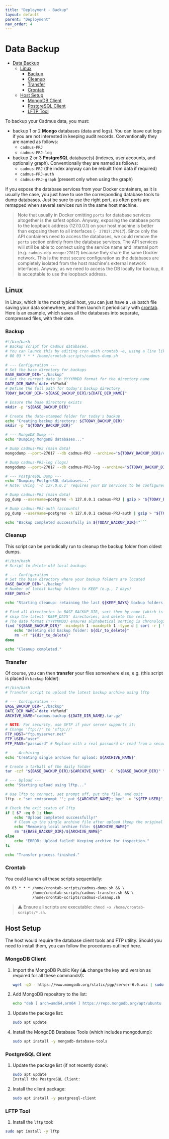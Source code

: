 ```yaml
---
title: "Deployment - Backup"
layout: default
parent: "Deployment"
nav_order: 4
---
```


# Data Backup

- [Data Backup](#data-backup)
  - [Linux](#linux)
    - [Backup](#backup)
    - [Cleanup](#cleanup)
    - [Transfer](#transfer)
    - [Crontab](#crontab)
  - [Host Setup](#host-setup)
    - [MongoDB Client](#mongodb-client)
    - [PostgreSQL Client](#postgresql-client)
    - [LFTP Tool](#lftp-tool)

To backup your Cadmus data, you must:

- backup 1 or 2 **Mongo** databases (data and logs). You can leave out logs if you are not interested in keeping audit records. Conventionally they are named as follows:
  - `cadmus-PRJ`
  - `cadmus-PRJ-log`
- backup 2 or 3 **PostgreSQL** database(s) (indexes, user accounts, and optionally graph). Conventionally they are named as follows:
  - `cadmus-PRJ` (the index anyway can be rebuilt from data if required)
  - `cadmus-PRJ-auth`
  - `cadmus-PRJ-graph` (present only when using the graph)

If you expose the database services from your Docker containers, as it is usually the case, you just have to use the corresponding database tools to dump databases. Just be sure to use the right port, as often ports are remapped when several services run in the same host machine.

>Note that usually in Docker omitting `ports` for database services altogether is the safest option. Anyway, exposing the database ports to the loopback address (127.0.0.1) on your host machine is better than exposing them to all interfaces (`- 27017:27017`). Since only the API containers need to access the databases, we could remove the `ports` section entirely from the database services. The API services will still be able to connect using the service name and internal port (e.g. `cadmus-ndp-mongo:27017`) because they share the same Docker network. This is the most secure configuration as the databases are completely isolated from the host machine's external network interfaces. Anyway, as we need to access the DB locally for backup, it is acceptable to use the loopback address.

## Linux

In Linux, which is the most typical host, you can just have a `.sh` batch file saving your data somewhere, and then launch it periodically with [crontab](https://crontab.guru). Here is an example, which saves all the databases into separate, compressed files, with their date.

### Backup

```sh
#!/bin/bash
# Backup script for Cadmus databases.
# You can launch this by editing cron with crontab -e, using a line like this (daily dump at 3 AM):
# 00 03 * * * /home/crontab-scripts/cadmus-dump.sh

# --- Configuration ---
# Set the base directory for backups
BASE_BACKUP_DIR="./backup"
# Get the current date in YYYYMMDD format for the directory name
DATE_DIR_NAME=`date +%Y%m%d`
# Define the full path for today's backup directory
TODAY_BACKUP_DIR="${BASE_BACKUP_DIR}/${DATE_DIR_NAME}"

# Ensure the base directory exists
mkdir -p "${BASE_BACKUP_DIR}"

# Create the date-stamped folder for today's backup
echo "Creating backup directory: ${TODAY_BACKUP_DIR}"
mkdir -p "${TODAY_BACKUP_DIR}"

# --- MongoDB Dump ---
echo "Dumping MongoDB databases..."

# Dump cadmus-PRJ (main data)
mongodump --port=27017 --db cadmus-PRJ --archive="${TODAY_BACKUP_DIR}/cadmus-PRJ-mongo.gz" --gzip

# Dump cadmus-PRJ-log (logs)
mongodump --port=27017 --db cadmus-PRJ-log --archive="${TODAY_BACKUP_DIR}/cadmus-PRJ-log-mongo.gz" --gzip

# --- PostgreSQL Dump ---
echo "Dumping PostgreSQL databases..."
# Note: Using '-h 127.0.0.1' requires your DB services to be configured with '127.0.0.1:PORT:PORT' in docker-compose.yml

# Dump cadmus-PRJ (main data)
pg_dump --username=postgres -h 127.0.0.1 cadmus-PRJ | gzip > "${TODAY_BACKUP_DIR}/cadmus-PRJ-pgsql.gz"

# Dump cadmus-PRJ-auth (accounts)
pg_dump --username=postgres -h 127.0.0.1 cadmus-PRJ-auth | gzip > "${TODAY_BACKUP_DIR}/cadmus-PRJ-auth-pgsql.gz"

echo "Backup completed successfully in ${TODAY_BACKUP_DIR}!"```
```

### Cleanup

This script can be periodically run to cleanup the backup folder from oldest dumps.

```sh
#!/bin/bash
# Script to delete old local backups

# --- Configuration ---
# Set the base directory where your backup folders are located
BASE_BACKUP_DIR="./backup"
# Number of latest backup folders to KEEP (e.g., 7 days)
KEEP_DAYS=7

echo "Starting cleanup: retaining the last ${KEEP_DAYS} backup folders in ${BASE_BACKUP_DIR}"

# Find all directories in BASE_BACKUP_DIR, sort them by name (which is the date),
# skip the latest 'KEEP_DAYS' directories, and delete the rest.
# The date format (YYYYMMDD) ensures alphabetical sorting is chronological.
find "${BASE_BACKUP_DIR}" -mindepth 1 -maxdepth 1 -type d | sort -r | tail -n +$((KEEP_DAYS + 1)) | while read dir_to_delete; do
    echo "Deleting old backup folder: ${dir_to_delete}"
    rm -rf "${dir_to_delete}"
done

echo "Cleanup completed."
```

### Transfer

Of course, you can then **transfer** your files somewhere else, e.g. (this script is placed in `backup` folder):

```bash
#!/bin/bash
# Transfer script to upload the latest backup archive using lftp

# --- Configuration ---
BASE_BACKUP_DIR="./backup"
DATE_DIR_NAME=`date +%Y%m%d`
ARCHIVE_NAME="cadmus-backup-${DATE_DIR_NAME}.tar.gz"

# NOTE: For security, use SFTP if your server supports it:
# Change 'ftp://' to 'sftp://'
FTP_HOST="ftp.myserver.net"
FTP_USER="user"
FTP_PASS="password" # Replace with a real password or read from a secure source

# --- Archiving ---
echo "Creating single archive for upload: ${ARCHIVE_NAME}"

# Create a tarball of the daily folder
tar -czf "${BASE_BACKUP_DIR}/${ARCHIVE_NAME}" -C "${BASE_BACKUP_DIR}" "${DATE_DIR_NAME}"

# --- Upload ---
echo "Starting upload using lftp..."

# Use lftp to connect, set prompt off, put the file, and quit
lftp -e "set cmd:prompt ''; put ${ARCHIVE_NAME}; bye" -u "${FTP_USER}","${FTP_PASS}" "${FTP_HOST}"

# Check the exit status of lftp
if [ $? -eq 0 ]; then
    echo "Upload completed successfully!"
    # Clean up the single archive file after upload (keep the original folder)
    echo "Removing local archive file: ${ARCHIVE_NAME}"
    rm "${BASE_BACKUP_DIR}/${ARCHIVE_NAME}"
else
    echo "ERROR: Upload failed! Keeping archive for inspection."
fi

echo "Transfer process finished."
```

### Crontab

You could launch all these scripts sequentially:

```txt
00 03 * * * /home/crontab-scripts/cadmus-dump.sh && \
            /home/crontab-scripts/cadmus-transfer.sh && \
            /home/crontab-scripts/cadmus-cleanup.sh
```

>⚠️ Ensure all scripts are executable: `chmod +x /home/crontab-scripts/*.sh`.

## Host Setup

The host would require the database client tools and FTP utility. Should you need to install them, you can follow the procedures outlined here.

### MongoDB Client

1. Import the MongoDB Public Key (⚠️ change the key and version as required for all these commands!):

    ```sh
    wget -qO - https://www.mongodb.org/static/pgp/server-6.0.asc | sudo apt-key add -
    ```

2. Add MongoDB repository to the list:

    ```sh
    echo "deb [ arch=amd64,arm64 ] https://repo.mongodb.org/apt/ubuntu $(lsb_release -cs)/mongodb-org/6.0 multiverse" | sudo tee /etc/apt/sources.list.d/mongodb-org-6.0.list
    ```

3. Update the package list:

    ```sh
    sudo apt update
    ```

4. Install the MongoDB Database Tools (which includes mongodump):

    ```sh
    sudo apt install -y mongodb-database-tools
    ```

### PostgreSQL Client

1. Update the package list (if not recently done):

    ```sh
    sudo apt update
    Install the PostgreSQL Client:
    ```

2. Install the client package:

    ```sh
    sudo apt install -y postgresql-client
    ```

### LFTP Tool

1. Install the `lftp` tool:

```sh
sudo apt install -y lftp
```

